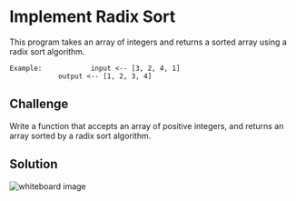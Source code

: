 # Implement Radix Sort
This program takes an array of integers and returns a sorted array using a
 radix sort algorithm.
```
Example:	        input <-- [3, 2, 4, 1]
			output <-- [1, 2, 3, 4]
```

## Challenge
Write a function that accepts an array of positive integers, and returns 
an array sorted by a radix sort algorithm.

## Solution
![whiteboard image](../../../assets/radix_sort.jpg "Whiteboard Challenge 43 Solution")